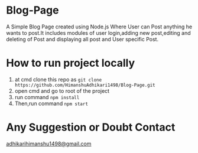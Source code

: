 # Blog-Page
A Simple Blog Page created using Node.js Where User can Post anything he wants to post.It includes modules of user login,adding new post,editing and deleting of Post and displaying all post and User specific Post.

# How to run project locally
1. at cmd clone this repo as ```git clone https://github.com/HimanshuAdhikari1498/Blog-Page.git```
2. open cmd and go to root of the project
3. run command ```npm install```
4. Then,run command ```npm start```

# Any Suggestion or Doubt Contact
adhikarihimanshu1498@gmail.com
